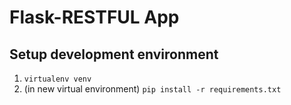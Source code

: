 Flask-RESTFUL App
=================


Setup development environment
-----------------------------

1. `virtualenv venv`
2. (in new virtual environment) `pip install -r requirements.txt`

